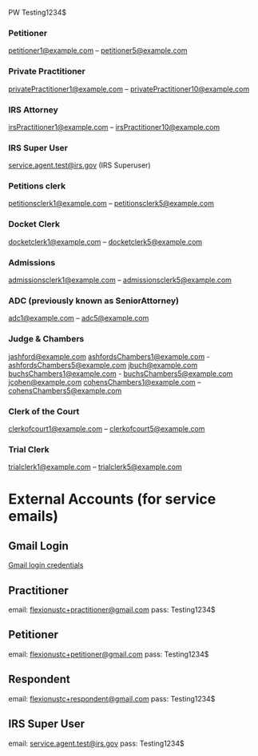 PW Testing1234$

### Petitioner 
petitioner1@example.com – petitioner5@example.com

### Private Practitioner 
privatePractitioner1@example.com – privatePractitioner10@example.com

### IRS Attorney 
irsPractitioner1@example.com – irsPractitioner10@example.com

### IRS Super User
service.agent.test@irs.gov (IRS Superuser)

### Petitions clerk
petitionsclerk1@example.com – petitionsclerk5@example.com

### Docket Clerk
docketclerk1@example.com – docketclerk5@example.com

### Admissions 
admissionsclerk1@example.com – admissionsclerk5@example.com

### ADC (previously known as SeniorAttorney)
adc1@example.com – adc5@example.com

### Judge & Chambers 
jashford@example.com
ashfordsChambers1@example.com - ashfordsChambers5@example.com
jbuch@example.com
buchsChambers1@example.com - buchsChambers5@example.com
jcohen@example.com
cohensChambers1@example.com – cohensChambers5@example.com

### Clerk of the Court
clerkofcourt1@example.com – clerkofcourt5@example.com

### Trial Clerk 
trialclerk1@example.com – trialclerk5@example.com




# External Accounts (for service emails) 

## Gmail Login
[Gmail login credentials](https://docs.google.com/document/d/15-8vn7iSMBKAYKP0Auvp5NNmdCFRctvBt1VpwiggVBM/edit?usp=sharing)

## Practitioner 
email: flexionustc+practitioner@gmail.com
pass: Testing1234$

## Petitioner 
email: flexionustc+petitioner@gmail.com
pass: Testing1234$

## Respondent
email: flexionustc+respondent@gmail.com
pass: Testing1234$

## IRS Super User 
email:  service.agent.test@irs.gov 
pass: Testing1234$